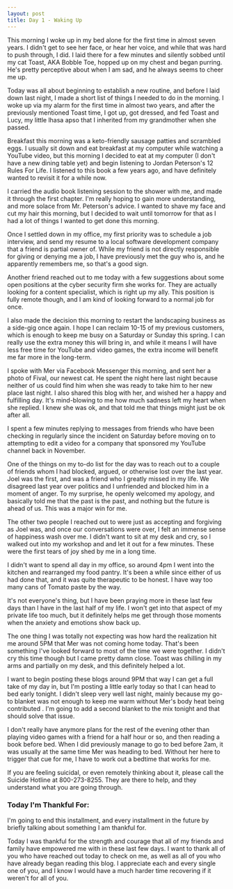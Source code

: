 ```yaml
---
layout: post
title: Day 1 - Waking Up
---
```



This morning I woke up in my bed alone for the first time in almost seven years. I didn't get to see her face, or hear her voice, and while that was hard to push through, I did. I laid there for a few minutes and silently sobbed until my cat Toast, AKA Bobble Toe, hopped up on my chest and began purring.  He's pretty perceptive about when I am sad, and he always seems to cheer me up. 

Today was all about beginning to establish a new routine, and before I laid down last night, I made a short list of things I needed to do in the morning. I woke up via my alarm for the first time in almost two years, and after the previously mentioned Toast time, I got up, got dressed, and fed Toast and Lucy, my little lhasa apso that I inherited from my grandmother when she passed. 

Breakfast this morning was a keto-friendly sausage patties and scrambled eggs. I usually sit down and eat breakfast at my computer while watching a YouTube video, but this morning I decided to eat at my computer (I don't have a new dining table yet) and begin listening to Jordan Peterson's 12 Rules For Life. I listened to this book a few years ago, and have definitely wanted to revisit it for a while now. 

I carried the audio book listening session to the shower with me, and made it through the first chapter. I'm really hoping to gain more understanding, and more solace from Mr. Peterson's advice. I wanted to shave my face and cut my hair this morning, but I decided to wait until tomorrow for that as I had a lot of things I wanted to get done this morning. 

Once I settled down in my office, my first priority was to schedule a job interview, and send my resume to a local software development company that a friend is partial owner of. While my friend is not directly responsible for giving or denying me a job, I have previously met the guy who is, and he apparently remembers me, so that's a good sign. 

Another friend reached out to me today with a few suggestions about some open positions at the cyber security firm she works for. They are actually looking for a content specialist, which is right up my ally. This position is fully remote though, and I am kind of looking forward to a normal job for once. 

I also made the decision this morning to restart the landscaping business as a side-gig once again. I hope I can reclaim 10-15 of my previous customers, which is enough to keep me busy on a Saturday or Sunday this spring. I can really use the extra money this will bring in, and while it means I will have less free time for YouTube and video games, the extra income will benefit me far more in the long-term. 

I spoke with Mer via Facebook Messenger this morning, and sent her a photo of Fival, our newest cat. He spent the night here last night because neither of us could find him when she was ready to take him to her new place last night.  I also shared this blog with her, and wished her a happy and fulfilling day. It's mind-blowing to me how much sadness left my heart when she replied. I knew she was ok, and that told me that things might just be ok after all. 

I spent a few minutes replying to messages from friends who have been checking in regularly since the incident on Saturday before moving on to attempting to edit a video for a company that sponsored my YouTube channel back in November. 

One of the things on my to-do list for the day was to reach out to a couple of friends whom I had blocked, argued, or otherwise lost over the last year. Joel was the first, and was a friend who I greatly missed in my life. We disagreed last year over politics and I unfriended and blocked him in a moment of anger. To my surprise, he openly welcomed my apology, and basically told me that the past is the past, and nothing but the future is ahead of us. This was a major win for me. 

The other two people I reached out to were just as accepting and forgiving as Joel was, and once our conversations were over, I felt an immense sense of happiness wash over me. I didn't want to sit at my desk and cry, so I walked out into my workshop and and let it out for a few minutes. These were the first tears of joy shed by me in a long time. 

I didn't want to spend all day in my office, so around 4pm I went into the kitchen and rearranged my food pantry. It's been a while since either of us had done that, and it was quite therapeutic to be honest. I have way too many cans of Tomato paste by the way. 

It's not everyone's thing, but I have been praying more in these last few days than I have in the last half of my life. I won't get into that aspect of my private life too much, but it definitely helps me get through those moments when the anxiety and emotions show back up. 

The one thing I was totally not expecting was how hard the realization hit me around 5PM that Mer was not coming home today. That's been something I've looked forward to most of the time we were together. I didn't cry this time though but I came pretty damn close. Toast was chilling in my arms and partially on my desk, and this definitely helped a lot. 

I want to begin posting these blogs around 9PM that way I can get a full take of my day in, but I'm posting a little early today so that I can head to bed early tonight. I didn't sleep very well last night, mainly because my go-to blanket was not enough to keep me warm without Mer's body heat being contributed .  I'm going to add a second blanket to the mix tonight and that should solve that issue. 

I don't really have anymore plans for the rest of the evening other than playing video games with a friend for a half hour or so, and then reading a book before bed. When I did previously manage to go to bed before 2am, it was usually at the same time Mer was heading to bed. Without her here to trigger that cue for me, I have to work out a bedtime that works for me. 

If you are feeling suicidal, or even remotely thinking about it, please call the Suicide Hotline at 800-273-8255. They are there to help, and they understand what you are going through.


### Today I'm Thankful For:

I'm going to end this installment, and every installment in the future by briefly talking about something I am thankful for. 

Today I was thankful for the strength and courage that all of my friends and family have empowered me with in these last few days. I want to thank all of you who have reached out today to check on me, as well as all of you who have already began reading this blog. I appreciate each and every single one of you, and I know I would have a much harder time recovering if it weren't for all of you. 



 
